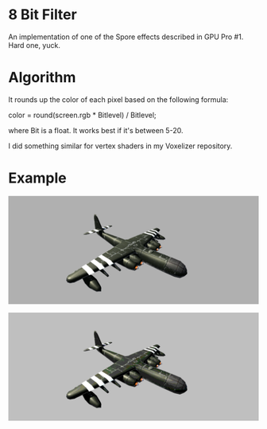 # 8 Bit Filter
An implementation of one of the Spore effects described in GPU Pro #1. Hard one, yuck.

# Algorithm

It rounds up the color of each pixel based on the following formula:

color = round(screen.rgb * Bitlevel) / Bitlevel;

where Bit is a float. It works best if it's between 5-20.

I did something similar for vertex shaders in my Voxelizer repository.

# Example

![Animated Julia](Renders/Before.PNG "Before")

![Animated Julia](Renders/After.PNG "After")



